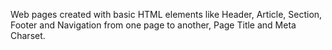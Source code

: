 Web pages created with basic HTML elements like Header, Article, Section, Footer and Navigation from one page to another, Page Title and Meta Charset.
